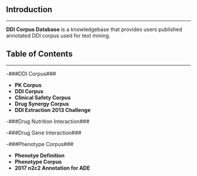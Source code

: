 
## Introduction
---------------

**DDI Corpus Database** is a knowledgebase that provides users published annotated DDI corpus used for text mining. 


## Table of Contents
--------------------
-###DDI Corpus###

  * **PK Corpus**
  * **DDI Corpus**
  * **Clinical Safety Corpus**
  * **Drug Synergy Corpus**
  * **DDI Extraction 2013 Challenge**
 
-###Drug Nutrition Interaction###

-###Drug Gene Interaction###

-###Phenotype Corpus###

  * **Phenotye Definition**
  * **Phenotype Corpus**
  * **2017 n2c2 Annotation for ADE**


